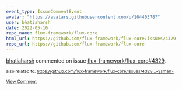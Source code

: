 ```yaml
---
event_type: IssueCommentEvent
avatar: "https://avatars.githubusercontent.com/u/10440378?"
user: bhatiaharsh
date: 2022-05-16
repo_name: flux-framework/flux-core
html_url: https://github.com/flux-framework/flux-core/issues/4329
repo_url: https://github.com/flux-framework/flux-core
---
```


<a href='https://github.com/bhatiaharsh' target='_blank'>bhatiaharsh</a> commented on issue <a href='https://github.com/flux-framework/flux-core/issues/4329' target='_blank'>flux-framework/flux-core#4329</a>.

<small>also related to: https://github.com/flux-framework/flux-core/issues/4328...</small>

<a href='https://github.com/flux-framework/flux-core/issues/4329' target='_blank'>View Comment</a>
